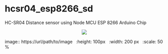 # hcsr04_esp8266_sd

HC-SR04 Distance sensor using Node MCU ESP 8266 Arduino Chip

<p align="center">
  <img src="hcsr04_esp8266_sd/WP_20170326_21_52_57_Rich.png" />
</p>

 image:: https://url/path/to/image
  :height: 100px
  :width: 200 px
  :scale: 50 %
